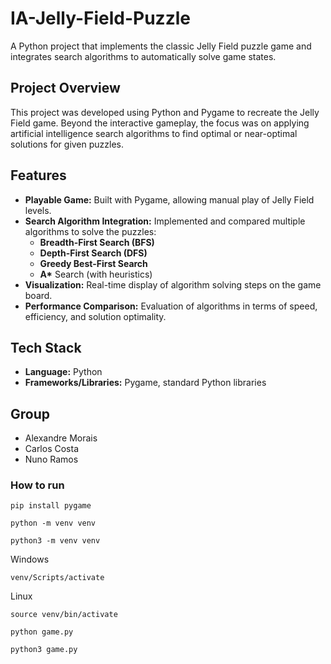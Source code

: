 # IA-Jelly-Field-Puzzle

A Python project that implements the classic Jelly Field puzzle game and integrates search algorithms to automatically solve game states.

## Project Overview

This project was developed using Python and Pygame to recreate the Jelly Field game. Beyond the interactive gameplay, the focus was on applying artificial intelligence search algorithms to find optimal or near-optimal solutions for given puzzles.

##  Features  
- **Playable Game:** Built with Pygame, allowing manual play of Jelly Field levels.  
- **Search Algorithm Integration:** Implemented and compared multiple algorithms to solve the puzzles:  
  - **Breadth-First Search (BFS)**  
  - **Depth-First Search (DFS)**  
  - **Greedy Best-First Search**  
  - **A\*** Search (with heuristics)  
- **Visualization:** Real-time display of algorithm solving steps on the game board.  
- **Performance Comparison:** Evaluation of algorithms in terms of speed, efficiency, and solution optimality.  

## Tech Stack  
- **Language:** Python  
- **Frameworks/Libraries:** Pygame, standard Python libraries  

## Group

- Alexandre Morais
- Carlos Costa
- Nuno Ramos

### How to run


```
pip install pygame
```

```
python -m venv venv

python3 -m venv venv
```

Windows
```
venv/Scripts/activate
```

Linux
```
source venv/bin/activate
```

```
python game.py

python3 game.py
```
